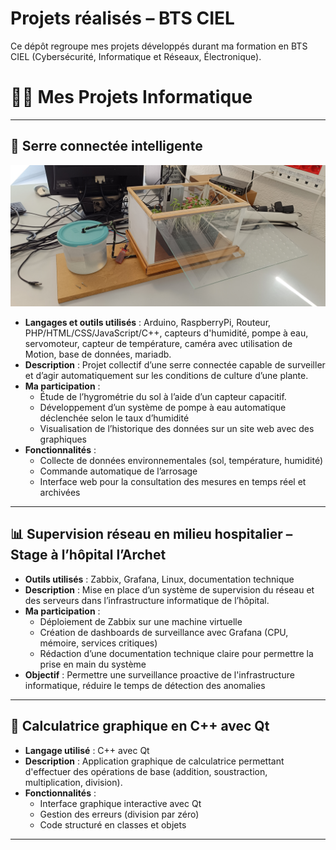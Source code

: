 # Projets réalisés – BTS CIEL

Ce dépôt regroupe mes projets développés durant ma formation en BTS CIEL (Cybersécurité, Informatique et Réseaux, Électronique).

# 👨‍💻 Mes Projets Informatique

---

## 🌱 Serre connectée intelligente

![Photo serre](serre/photo_serre1.jpg)


- **Langages et outils utilisés** : Arduino, RaspberryPi, Routeur, PHP/HTML/CSS/JavaScript/C++, capteurs d'humidité, pompe à eau, servomoteur, capteur de température, caméra avec utilisation de Motion, base de données, mariadb.
- **Description** : Projet collectif d’une serre connectée capable de surveiller et d’agir automatiquement sur les conditions de culture d’une plante.  
- **Ma participation** :
  - Étude de l’hygrométrie du sol à l’aide d’un capteur capacitif.
  - Développement d’un système de pompe à eau automatique déclenchée selon le taux d’humidité
  - Visualisation de l’historique des données sur un site web avec des graphiques
- **Fonctionnalités** :
  - Collecte de données environnementales (sol, température, humidité)
  - Commande automatique de l’arrosage
  - Interface web pour la consultation des mesures en temps réel et archivées

---

## 📊 Supervision réseau en milieu hospitalier – Stage à l’hôpital l’Archet

- **Outils utilisés** : Zabbix, Grafana, Linux, documentation technique  
- **Description** : Mise en place d’un système de supervision du réseau et des serveurs dans l’infrastructure informatique de l’hôpital.  
- **Ma participation** :
  - Déploiement de Zabbix sur une machine virtuelle
  - Création de dashboards de surveillance avec Grafana (CPU, mémoire, services critiques)
  - Rédaction d’une documentation technique claire pour permettre la prise en main du système
- **Objectif** : Permettre une surveillance proactive de l'infrastructure informatique, réduire le temps de détection des anomalies

---

## 🧮 Calculatrice graphique en C++ avec Qt

- **Langage utilisé** : C++ avec Qt  
- **Description** : Application graphique de calculatrice permettant d'effectuer des opérations de base (addition, soustraction, multiplication, division).  
- **Fonctionnalités** :
  - Interface graphique interactive avec Qt
  - Gestion des erreurs (division par zéro)
  - Code structuré en classes et objets

---
